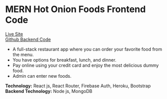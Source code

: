 # MERN Hot Onion Foods Frontend Code

[Live Site](https://hot-onion-foods.web.app/ "Hot Onion Foods Live Site Link.")     
[Github Backend Code](https://github.com/Maruf51/Hot-Onion-Foods-Server "Hot Onion Foods Backend Code Github Link.")

*	A full-stack restaurant app where you can order your favorite food from the menu.
*	You have options for breakfast, lunch, and dinner. 
*	Pay online using your credit card and enjoy the most delicious dummy food.
* Admin can enter new foods.

__Technology:__ React js, React Router, Firebase Auth, Heroku, Bootstrap          
__Backend Technology:__ Node js, MongoDB


